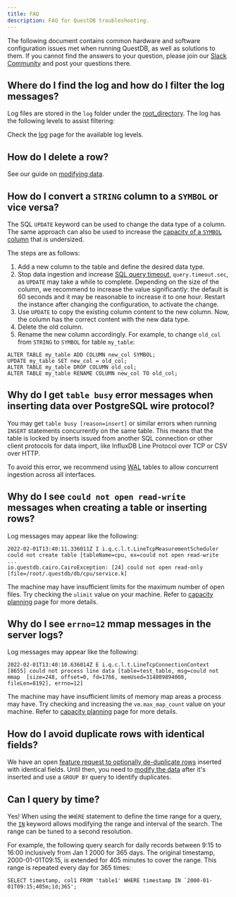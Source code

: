 ```yaml
---
title: FAQ
description: FAQ for QuestDB troubleshooting.
---
```


The following document contains common hardware and software configuration
issues met when running QuestDB, as well as solutions to them. If you cannot
find the answers to your question, please join our
[Slack Community]({@slackUrl@}) and post your questions there.

## Where do I find the log and how do I filter the log messages?

Log files are stored in the `log` folder under the [root_directory](/docs/concept/root-directory-structure/).
The log has the following levels to assist filtering:

 Check the [log](/docs/troubleshooting/log/) page for the available log levels.

## How do I delete a row?

See our guide on [modifying data](/docs/guides/modifying-data/).

## How do I convert a `STRING` column to a `SYMBOL` or vice versa?

The SQL `UPDATE` keyword can be used to change the data type of a column. The
same approach can also be used to increase the
[capacity of a `SYMBOL` column](/docs/concept/symbol/#symbol-columns) that is
undersized.

The steps are as follows:

1. Add a new column to the table and define the desired data type.
1. Stop data ingestion and increase
   [SQL query timeout](/docs/reference/configuration/#cairo-engine/),
   `query.timeout.sec`, as `UPDATE` may take a while to complete. Depending on
   the size of the column, we recommend to increase the value significantly: the
   default is 60 seconds and it may be reasonable to increase it to one hour.
   Restart the instance after changing the configuration, to activate the
   change.
1. Use `UPDATE` to copy the existing column content to the new column. Now, the
   column has the correct content with the new data type.
1. Delete the old column.
1. Rename the new column accordingly. For example, to change `old_col` from
   `STRING` to `SYMBOL` for table `my_table`:

```questdb-sql
ALTER TABLE my_table ADD COLUMN new_col SYMBOL;
UPDATE my_table SET new_col = old_col;
ALTER TABLE my_table DROP COLUMN old_col;
ALTER TABLE my_table RENAME COLUMN new_col TO old_col;
```

## Why do I get `table busy` error messages when inserting data over PostgreSQL wire protocol?

You may get `table busy [reason=insert]` or similar errors when running `INSERT`
statements concurrently on the same table. This means that the table is locked
by inserts issued from another SQL connection or other client protocols for data
import, like InfluxDB Line Protocol over TCP or CSV over HTTP.

To avoid this error, we recommend using [WAL](/docs/concept/write-ahead-log/)
tables to allow concurrent ingestion across all interfaces.

## Why do I see `could not open read-write` messages when creating a table or inserting rows?

Log messages may appear like the following:

```
2022-02-01T13:40:11.336011Z I i.q.c.l.t.LineTcpMeasurementScheduler could not create table [tableName=cpu, ex=could not open read-write
...
io.questdb.cairo.CairoException: [24] could not open read-only [file=/root/.questdb/db/cpu/service.k]
```

The machine may have insufficient limits for the maximum number of open files.
Try checking the `ulimit` value on your machine. Refer to
[capacity planning](/docs/deployment/capacity-planning/#maximum-open-files) page
for more details.

## Why do I see `errno=12` mmap messages in the server logs?

Log messages may appear like the following:

```
2022-02-01T13:40:10.636014Z E i.q.c.l.t.LineTcpConnectionContext [8655] could not process line data [table=test_table, msg=could not mmap  [size=248, offset=0, fd=1766, memUsed=314809894008, fileLen=8192], errno=12]
```

The machine may have insufficient limits of memory map areas a process may have.
Try checking and increasing the `vm.max_map_count` value on your machine. Refer
to
[capacity planning](/docs/deployment/capacity-planning/#max-virtual-memory-areas-limit)
page for more details.

## How do I avoid duplicate rows with identical fields?

We have an open
[feature request to optionally de-duplicate rows](https://github.com/questdb/roadmap/issues/3)
inserted with identical fields. Until then, you need to
[modify the data](/docs/guides/modifying-data/) after it's inserted and use a
`GROUP BY` query to identify duplicates.

## Can I query by time?

Yes! When using the `WHERE` statement to define the time range for a query, the
[`IN`](/docs/reference/sql/where/#time-range-with-modifier) keyword allows
modifying the range and interval of the search. The range can be tuned to a
second resolution.

For example, the following query search for daily records between 9:15 to 16:00
inclusively from Jan 1 2000 for 365 days. The original timestamp,
2000-01-01T09:15, is extended for 405 minutes to cover the range. This range is
repeated every day for 365 times:

```questdb-sql
SELECT timestamp, col1 FROM 'table1' WHERE timestamp IN `2000-01-01T09:15;405m;1d;365';
```

